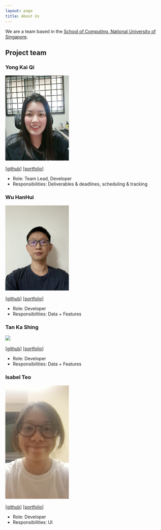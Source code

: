 ```yaml
---
layout: page
title: About Us
---
```


We are a team based in the [School of Computing, National University of Singapore](http://www.comp.nus.edu.sg).


## Project team

### Yong Kai Qi

<img src="images/flairekq.png" width="200px">

[[github](https://github.com/flairekq)]
[[portfolio](team/flairekq.md)]

* Role: Team Lead, Developer
* Responsibilities: Deliverables & deadlines, scheduling & tracking

### Wu HanHui

<img src="images/hanhuiice.png" width="200px">

[[github](https://github.com/hanhuiice)]
[[portfolio](team/hanhuiice.md)]

* Role: Developer
* Responsibilities: Data + Features

### Tan Ka Shing

<img src="images/kashing_photo.png" width="200px">

[[github](http://github.com/kashing555)]
[[portfolio](team/kashing555.md)]

* Role: Developer
* Responsibilities: Data + Features

### Isabel Teo

<img src="images/isabelteo_photo.jpg" width="200px">

[[github](https://github.com/isabelteo)]
[[portfolio](team/isabelteo.md)]

* Role: Developer
* Responsibilities: UI

